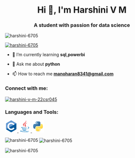 <h1 align="center">Hi 👋, I'm Harshini V M</h1>
<h3 align="center">A student with passion for data science</h3>

<p align="left"> <img src="https://komarev.com/ghpvc/?username=harshini-6705&label=Profile%20views&color=0e75b6&style=flat" alt="harshini-6705" /> </p>

<p align="left"> <a href="https://github.com/ryo-ma/github-profile-trophy"><img src="https://github-profile-trophy.vercel.app/?username=harshini-6705" alt="harshini-6705" /></a> </p>

- 🌱 I’m currently learning **sql,powerbi**

- 💬 Ask me about **python**

- 📫 How to reach me **manoharan8341@gmail.com**

<h3 align="left">Connect with me:</h3>
<p align="left">
<a href="https://linkedin.com/in/harshini-v-m-22csr045" target="blank"><img align="center" src="https://raw.githubusercontent.com/rahuldkjain/github-profile-readme-generator/master/src/images/icons/Social/linked-in-alt.svg" alt="harshini-v-m-22csr045" height="30" width="40" /></a>
</p>

<h3 align="left">Languages and Tools:</h3>
<p align="left"> <a href="https://www.cprogramming.com/" target="_blank" rel="noreferrer"> <img src="https://raw.githubusercontent.com/devicons/devicon/master/icons/c/c-original.svg" alt="c" width="40" height="40"/> </a> <a href="https://www.java.com" target="_blank" rel="noreferrer"> <img src="https://raw.githubusercontent.com/devicons/devicon/master/icons/java/java-original.svg" alt="java" width="40" height="40"/> </a> <a href="https://www.python.org" target="_blank" rel="noreferrer"> <img src="https://raw.githubusercontent.com/devicons/devicon/master/icons/python/python-original.svg" alt="python" width="40" height="40"/> </a> </p>

<p><img align="left" src="https://github-readme-stats.vercel.app/api/top-langs?username=harshini-6705&show_icons=true&locale=en&layout=compact" alt="harshini-6705" /></p>

<p>&nbsp;<img align="center" src="https://github-readme-stats.vercel.app/api?username=harshini-6705&show_icons=true&locale=en" alt="harshini-6705" /></p>

<p><img align="center" src="https://github-readme-streak-stats.herokuapp.com/?user=harshini-6705&" alt="harshini-6705" /></p>
